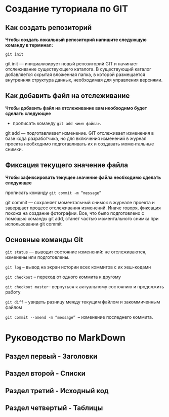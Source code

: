 # Создание туториала по GIT

## Как создать репозиторий

**Чтобы создать локальный репозиторий напишите следующую команду в терминал:**

  ```git init```

  git init — инициализирует новый репозиторий GIT и начинает отслеживание существующего каталога. В существующий каталог добавляется скрытая вложенная папка, в которой размещается внутренняя структура данных, необходимая для управления версиями.

## Как добавить файл на отслеживание 
**Чтобы добавить файл на отслеживание вам необходимо будет сделать следующее**

- прописать команду ```git add <имя файла>```.

git add — подготавливает изменение. GIT отслеживает изменения в базе кода разработчика, но для включения изменений в журнал проекта необходимо подготавливать их и создавать моментальные снимки. 

## Фиксация текущего значение файла
**Чтобы зафиксировать текущее значение файла необходимо сделать следующее**

прописать команду ```git commit -m “message” ```

git commit — сохраняет моментальный снимок в журнале проекта и завершает процесс отслеживания изменений. Иначе говоря, фиксация похожа на создание фотографии. Все, что было подготовлено с помощью команды git add, станет частью моментального снимка при использовании git commit

## Основные команды Git

```git status``` — выводит состояние изменений: не отслеживаются, изменены или подготовлены.

```git log``` – вывод на экран истории всех коммитов с их хеш-кодами

```git checkout``` – переход от одного коммита к другому

```git checkout master```– вернуться к актуальному состоянию и продолжить работу

```git diff``` – увидеть разницу между текущим файлом и закоммиченным файлом

```git commit --amend -m “message” ```– изменение последнего коммита.

# Руководство по MarkDown

## Раздел первый - Заголовки





## Раздел второй - Списки



## Раздел третий - Исходный код




## Раздел четвертый - Таблицы